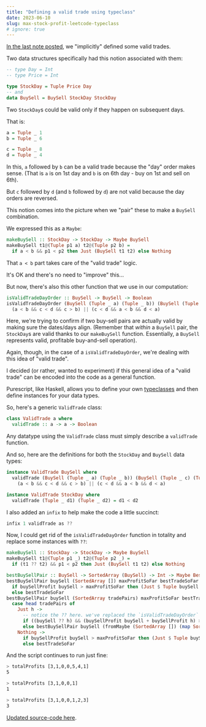 ```yaml
---
title: "Defining a valid trade using typeclass"
date: 2023-06-10
slug: max-stock-profit-leetcode-typeclass
# ignore: true
---
```


[In the last note posted](/max-stock-profit-leetcode), we "implicitly" defined some valid trades.

Two data structures specifically had this notion associated with them:

```haskell
-- type Day = Int
-- type Price = Int

type StockDay = Tuple Price Day
-- and
data BuySell = BuySell StockDay StockDay
```

Two `StockDay`s could be valid only if they happen on subsequent days.

That is:

```haskell
a = Tuple _ 1
b = Tuple _ 6

c = Tuple _ 8
d = Tuple _ 4
```

In this, `a` followed by `b` can be a valid trade because the "day" order makes sense. (That is `a` is on 1st day and `b` is on 6th day - buy on 1st and sell on 6th).

But `c` followed by `d` (and `b` followed by `d`) are not valid because the day orders are reversed.

This notion comes into the picture when we "pair" these to make a `BuySell` combination.

We expressed this as a `Maybe`:

```haskell
makeBuySell :: StockDay -> StockDay -> Maybe BuySell
makeBuySell t1@(Tuple p1 a) t2@(Tuple p2 b) =
  if a < b && p1 < p2 then Just (BuySell t1 t2) else Nothing
```

That `a < b` part takes care of the "valid trade" logic.

It's OK and there's no need to "improve" this...

But now, there's also this other function that we use in our computation:

```haskell
isValidTradeDayOrder :: BuySell -> BuySell -> Boolean
isValidTradeDayOrder (BuySell (Tuple _ a) (Tuple _ b)) (BuySell (Tuple _ c) (Tuple _ d)) =
  (a < b && c < d && c > b) || (c < d && a < b && d < a)
```

Here, we're trying to confirm if two buy-sell pairs are actually valid by making sure the dates/days align. (Remember that _within_ a `BuySell` pair, the `StockDay`s are valid thanks to our `makeBuySell` function. Essentially, a `BuySell` represents valid, profitable buy-and-sell operation).

Again, though, in the case of a `isValidTradeDayOrder`, we're dealing with this idea of "valid trade".

I decided (or rather, wanted to experiment) if this general idea of a "valid trade" can be encoded into the code as a general function.

Purescript, like Haskell, allows you to define your own [typeclasses](https://book.purescript.org/chapter6.html) and then define instances for your data types.

So, here's a generic `ValidTrade` class:

```haskell
class ValidTrade a where
  validTrade :: a -> a -> Boolean
```

Any datatype using the `ValidTrade` class must simply describe a `validTrade` function.

And so, here are the definitions for both the `StockDay` and `BuySell` data types:

```haskell
instance ValidTrade BuySell where
  validTrade (BuySell (Tuple _ a) (Tuple _ b)) (BuySell (Tuple _ c) (Tuple _ d)) =
    (a < b && c < d && c > b) || (c < d && a < b && d < a)

instance ValidTrade StockDay where
  validTrade (Tuple _ d1) (Tuple _ d2) = d1 < d2
```

I also added an `infix` to help make the code a little succinct:

```haskell
infix 1 validTrade as ??
```

Now, I could get rid of the `isValidTradeDayOrder` function in totality and replace some instances with `??`:

```haskell
makeBuySell :: StockDay -> StockDay -> Maybe BuySell
makeBuySell t1@(Tuple p1 _) t2@(Tuple p2 _) =
  if (t1 ?? t2) && p1 < p2 then Just (BuySell t1 t2) else Nothing

bestBuySellPair :: BuySell -> SortedArray (BuySell) -> Int -> Maybe BestCandidate -> Maybe BestCandidate
bestBuySellPair buySell (SortedArray []) maxProfitSoFar bestTradeSoFar =
  if buySellProfit buySell > maxProfitSoFar then (Just $ Tuple buySell Nothing)
  else bestTradeSoFar
bestBuySellPair buySell (SortedArray tradePairs) maxProfitSoFar bestTradeSoFar =
  case head tradePairs of
    Just h ->
      -- notice the ?? here. we've replaced the `isValidTradeDayOrder` function with ??
      if ((buySell ?? h) && (buySellProfit buySell + buySellProfit h) > maxProfitSoFar) then bestBuySellPair buySell (fromMaybe (SortedArray []) (map SortedArray $ tail tradePairs)) (buySellProfit buySell + buySellProfit h) (Just $ Tuple buySell (Just h))
      else bestBuySellPair buySell (fromMaybe (SortedArray []) (map SortedArray $ tail tradePairs)) maxProfitSoFar bestTradeSoFar
    Nothing ->
      if buySellProfit buySell > maxProfitSoFar then (Just $ Tuple buySell Nothing)
      else bestTradeSoFar
```

And the script continues to run just fine:

```bash
> totalProfits [3,1,0,0,5,4,1]
5

> totalProfits [3,1,0,0,1]
1

> totalProfits [3,1,0,0,1,2,3]
3
```

[Updated source-code here](https://github.com/chandru89new/leetcode-stuff/tree/main/src/StockProfits.purs).
